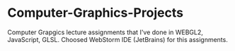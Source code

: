 # Computer-Graphics-Projects
  Computer Grapgics lecture assignments that I've done in WEBGL2, JavaScript, GLSL.
  Choosed WebStorm IDE (JetBrains) for this assignments.
